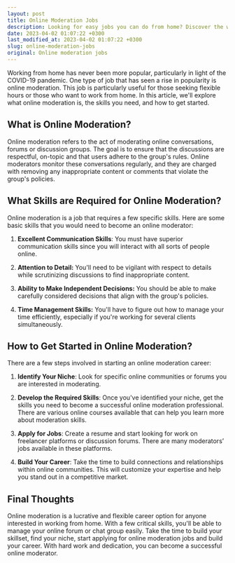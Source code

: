 ```yaml
---
layout: post
title: Online Moderation Jobs
description: Looking for easy jobs you can do from home? Discover the world of online moderation jobs and learn how to get started today!
date: 2023-04-02 01:07:22 +0300
last_modified_at: 2023-04-02 01:07:22 +0300
slug: online-moderation-jobs
original: Online moderation jobs
---
```


Working from home has never been more popular, particularly in light of the COVID-19 pandemic. One type of job that has seen a rise in popularity is online moderation. This job is particularly useful for those seeking flexible hours or those who want to work from home. In this article, we'll explore what online moderation is, the skills you need, and how to get started.

## What is Online Moderation?

Online moderation refers to the act of moderating online conversations, forums or discussion groups. The goal is to ensure that the discussions are respectful, on-topic and that users adhere to the group's rules. Online moderators monitor these conversations regularly, and they are charged with removing any inappropriate content or comments that violate the group's policies.

## What Skills are Required for Online Moderation?

Online moderation is a job that requires a few specific skills. Here are some basic skills that you would need to become an online moderator:

1. **Excellent Communication Skills**: You must have superior communication skills since you will interact with all sorts of people online.

2. **Attention to Detail:** You'll need to be vigilant with respect to details while scrutinizing discussions to find inappropriate content.

3. **Ability to Make Independent Decisions:** You should be able to make carefully considered decisions that align with the group's policies.

4. **Time Management Skills:** You'll have to figure out how to manage your time efficiently, especially if you're working for several clients simultaneously.

## How to Get Started in Online Moderation?

There are a few steps involved in starting an online moderation career:

1. **Identify Your Niche**: Look for specific online communities or forums you are interested in moderating.

2. **Develop the Required Skills**: Once you've identified your niche, get the skills you need to become a successful online moderation professional. There are various online courses available that can help you learn more about moderation skills.

3. **Apply for Jobs**: Create a resume and start looking for work on freelancer platforms or discussion forums. There are many moderators’ jobs available in these platforms.

4. **Build Your Career**: Take the time to build connections and relationships within online communities. This will customize your expertise and help you stand out in a competitive market. 

## Final Thoughts

Online moderation is a lucrative and flexible career option for anyone interested in working from home. With a few critical skills, you'll be able to manage your online forum or chat group easily. Take the time to build your skillset, find your niche, start applying for online moderation jobs and build your career. With hard work and dedication, you can become a successful online moderator.
